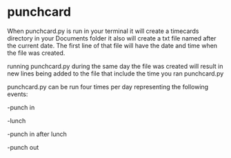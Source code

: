 # punchcard

When punchcard.py is run in your terminal it will create a timecards directory in your Documents folder it also will create a txt file named after the current date. The first line of that file will have the date and time when the file was created.

running punchcard.py during the same day the file was created will result in new lines being added to the file that include the time you ran punchcard.py

punchcard.py can be run four times per day representing the following events:

-punch in

-lunch

-punch in after lunch

-punch out